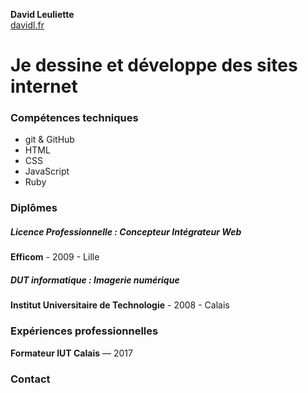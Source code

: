__David Leuliette__  
[davidl.fr](http://davidl.fr)

# Je dessine et développe des sites internet

### Compétences techniques

- git & GitHub
- HTML
- CSS
- JavaScript
- Ruby

### Diplômes

##### Licence Professionnelle : Concepteur Intégrateur Web
__Efficom__ - 2009 - Lille

##### DUT informatique : Imagerie numérique
__Institut Universitaire de Technologie__ - 2008 - Calais

### Expériences professionnelles

__Formateur IUT Calais__ — 2017

### Contact
